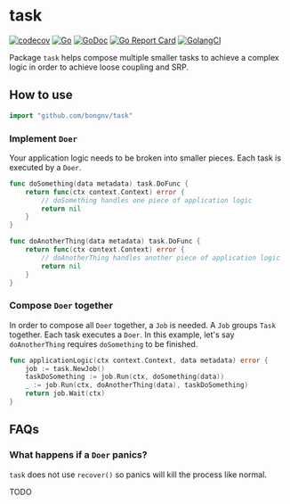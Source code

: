 # task
[![codecov](https://codecov.io/gh/bongnv/task/branch/master/graph/badge.svg)](https://codecov.io/gh/bongnv/task)
[![Go](https://github.com/bongnv/task/workflows/Go/badge.svg)](https://github.com/bongnv/task/actions)
[![GoDoc](https://godoc.org/github.com/bongnv/task?status.svg)](https://godoc.org/github.com/bongnv/task)
[![Go Report Card](https://goreportcard.com/badge/github.com/bongnv/task)](https://goreportcard.com/report/github.com/bongnv/task)
[![GolangCI](https://golangci.com/badges/github.com/golangci/golangci-lint.svg)](https://golangci.com)

Package `task` helps compose multiple smaller tasks to achieve a complex logic in order to achieve loose coupling and SRP.

## How to use

```go
import "github.com/bongnv/task"
```

### Implement `Doer`

Your application logic needs to be broken into smaller pieces. Each task is executed by a `Doer`.

```go
func doSomething(data metadata) task.DoFunc {
    return func(ctx context.Context) error {
        // doSomething handles one piece of application logic
        return nil
    }
}

func doAnotherThing(data metadata) task.DoFunc {
    return func(ctx context.Context) error {
        // doAnotherThing handles another piece of application logic
        return nil
    }
}
```

### Compose `Doer` together

In order to compose all `Doer` together, a `Job` is needed. A `Job` groups `Task` together. Each task executes a `Doer`. In this example, let's say `doAnotherThing` requires `doSomething` to be finished.

```go
func applicationLogic(ctx context.Context, data metadata) error {
    job := task.NewJob()
    taskDoSomething := job.Run(ctx, doSomething(data))
    _ := job.Run(ctx, doAnotherThing(data), taskDoSomething)
    return job.Wait(ctx)
}
```

## FAQs

### What happens if a `Doer` panics?

`task` does not use ```recover()``` so panics will kill the process like normal. 

TODO
